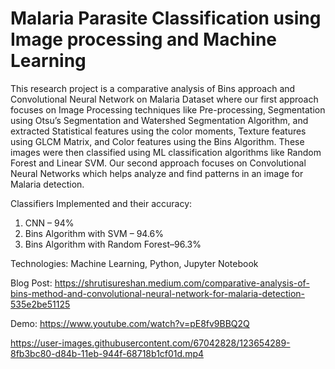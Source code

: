 # Malaria Parasite Classification using Image processing and Machine Learning

This research project is a comparative analysis of Bins approach and Convolutional Neural Network on Malaria Dataset where our first approach focuses on Image Processing techniques like Pre-processing, Segmentation using Otsu’s Segmentation and Watershed Segmentation Algorithm, and extracted Statistical features using the color moments, Texture features using GLCM Matrix, and Color features using the Bins Algorithm. These images were then classified using ML classification algorithms like Random Forest and Linear SVM. Our second approach focuses on Convolutional Neural Networks which helps analyze and find patterns in an image for Malaria detection.

Classifiers Implemented and their accuracy:
1. CNN – 94%
2. Bins Algorithm with SVM – 94.6%
3. Bins Algorithm with Random Forest–96.3%

Technologies: Machine Learning, Python, Jupyter Notebook

Blog Post: https://shrutisureshan.medium.com/comparative-analysis-of-bins-method-and-convolutional-neural-network-for-malaria-detection-535e2be51125

Demo:  https://www.youtube.com/watch?v=pE8fv9BBQ2Q

https://user-images.githubusercontent.com/67042828/123654289-8fb3bc80-d84b-11eb-944f-68718b1cf01d.mp4


